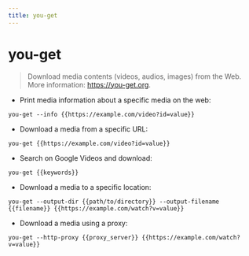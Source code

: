 ```yaml
---
title: you-get
---
```

# you-get

> Download media contents (videos, audios, images) from the Web.
> More information: <https://you-get.org>.

- Print media information about a specific media on the web:

`you-get --info {{https://example.com/video?id=value}}`

- Download a media from a specific URL:

`you-get {{https://example.com/video?id=value}}`

- Search on Google Videos and download:

`you-get {{keywords}}`

- Download a media to a specific location:

`you-get --output-dir {{path/to/directory}} --output-filename {{filename}} {{https://example.com/watch?v=value}}`

- Download a media using a proxy:

`you-get --http-proxy {{proxy_server}} {{https://example.com/watch?v=value}}`

